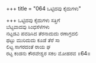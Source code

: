 +++
title = "064 ಒಟ್ಟಿದವು ಕೈದುಗಳು"

+++
ಒಟ್ಟಿದವು ಕೈದುಗಳು ಸತ್ತಿಗೆ   
ಬೆಟ್ಟವಾದವು ಸಿಂಧಸೆಳೆಗಳು  
ನಟ್ಟಡವಿ ಪವಡಿಸಿದ ತೆರನಾದುದು ರಣಾಗ್ರದಲಿ  
ಥಟ್ಟು ಮುರಿದುದು ಕೂಡೆ ತೆರೆ ಸಾ  
ಲಿಟ್ಟ ಸಾಗರದಂತೆ ರಾಯ ಘ  
ರಟ್ಟ ಕಂಡನು ಕೌರವೇಶ್ವರ ಸಕಲ ಮೋಹರವ       ॥64॥